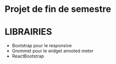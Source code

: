 # Projet de fin de semestre

# LIBRAIRIES
 - Bootstrap pour le responsive
 - Grommet pour le widget annoted meter
 - ReactBootstrap

